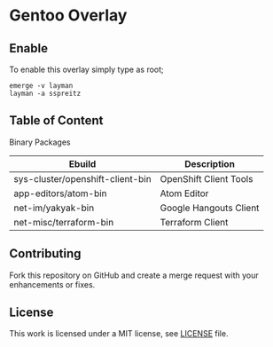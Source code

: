 # Gentoo Overlay

## Enable

To enable this overlay simply type as root;
```shell
emerge -v layman
layman -a sspreitz
```

## Table of Content

Binary Packages

| Ebuild | Description |
|---|---|
| sys-cluster/openshift-client-bin | OpenShift Client Tools|
| app-editors/atom-bin | Atom Editor |
| net-im/yakyak-bin | Google Hangouts Client |
| net-misc/terraform-bin | Terraform Client |

## Contributing
Fork this repository on GitHub and create a merge request with your enhancements or fixes.

## License
 This work is licensed under a MIT license, see [LICENSE](/LICENSE) file.
